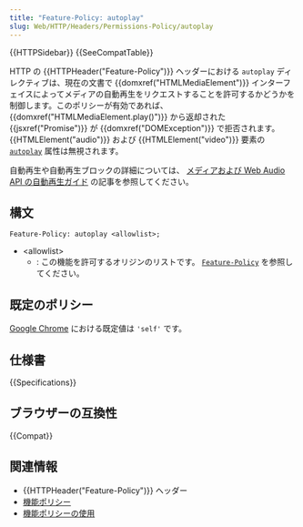 ```yaml
---
title: "Feature-Policy: autoplay"
slug: Web/HTTP/Headers/Permissions-Policy/autoplay
---
```


{{HTTPSidebar}} {{SeeCompatTable}}

HTTP の {{HTTPHeader("Feature-Policy")}} ヘッダーにおける `autoplay` ディレクティブは、現在の文書で {{domxref("HTMLMediaElement")}} インターフェイスによってメディアの自動再生をリクエストすることを許可するかどうかを制御します。このポリシーが有効であれば、 {{domxref("HTMLMediaElement.play()")}} から返却された {{jsxref("Promise")}} が {{domxref("DOMException")}} で拒否されます。 {{HTMLElement("audio")}} および {{HTMLElement("video")}} 要素の [`autoplay`](/ja/docs/Web/HTML/Element/audio#autoplay) 属性は無視されます。

自動再生や自動再生ブロックの詳細については、 [メディアおよび Web Audio API の自動再生ガイド](/ja/docs/Web/Media/Autoplay_guide) の記事を参照してください。

## 構文

```
Feature-Policy: autoplay <allowlist>;
```

- \<allowlist>
  - : この機能を許可するオリジンのリストです。 [`Feature-Policy`](/ja/docs/Web/HTTP/Headers/Feature-Policy#%E6%A7%8B%E6%96%87) を参照してください。

## 既定のポリシー

[Google Chrome](https://www.chromestatus.com/feature/5100524789563392) における既定値は
`'self'` です。

## 仕様書

{{Specifications}}

## ブラウザーの互換性

{{Compat}}

## 関連情報

- {{HTTPHeader("Feature-Policy")}} ヘッダー
- [機能ポリシー](/ja/docs/Web/HTTP/Feature_Policy)
- [機能ポリシーの使用](/ja/docs/Web/HTTP/Feature_Policy/Using_Feature_Policy)

